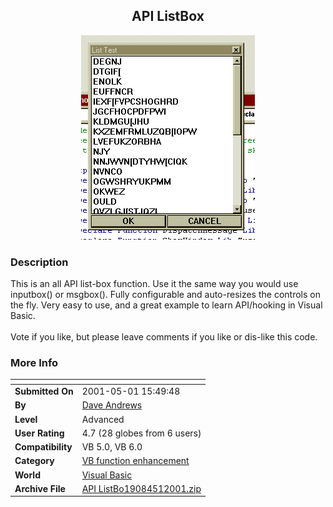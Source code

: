 ﻿<div align="center">

## API ListBox

<img src="PIC2001511556375427.jpg">
</div>

### Description

This is an all API list-box function. Use it the same way you would use inputbox() or msgbox(). Fully configurable and auto-resizes the controls on the fly. Very easy to use, and a great example to learn API/hooking in Visual Basic. <BR><BR>Vote if you like, but please leave comments if you like or dis-like this code.
 
### More Info
 


<span>             |<span>
---                |---
**Submitted On**   |2001-05-01 15:49:48
**By**             |[Dave Andrews](https://github.com/Planet-Source-Code/PSCIndex/blob/master/ByAuthor/dave-andrews.md)
**Level**          |Advanced
**User Rating**    |4.7 (28 globes from 6 users)
**Compatibility**  |VB 5\.0, VB 6\.0
**Category**       |[VB function enhancement](https://github.com/Planet-Source-Code/PSCIndex/blob/master/ByCategory/vb-function-enhancement__1-25.md)
**World**          |[Visual Basic](https://github.com/Planet-Source-Code/PSCIndex/blob/master/ByWorld/visual-basic.md)
**Archive File**   |[API ListBo19084512001\.zip](https://github.com/Planet-Source-Code/dave-andrews-api-listbox__1-22850/archive/master.zip)








